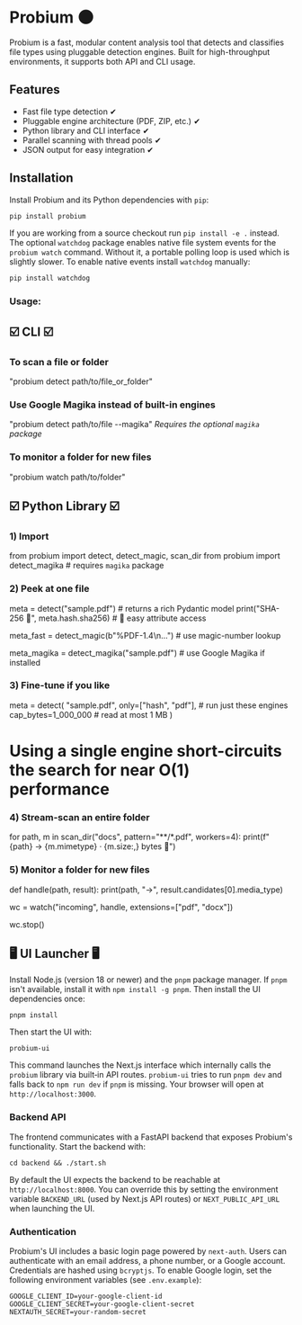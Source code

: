 # Probium 🌑
<!-- BEGIN LATEST DOWNLOAD BUTTON -->
<!-- END LATEST DOWNLOAD BUTTON -->
Probium is a fast, modular content analysis tool that detects and classifies file types using pluggable detection engines. Built for high-throughput environments, it supports both API and CLI usage.

## Features

- Fast file type detection ✔
- Pluggable engine architecture (PDF, ZIP, etc.) ✔
- Python library and CLI interface ✔
- Parallel scanning with thread pools ✔
- JSON output for easy integration ✔


## Installation

Install Probium and its Python dependencies with ``pip``:

```bash
pip install probium
```

If you are working from a source checkout run ``pip install -e .`` instead.
The optional ``watchdog`` package enables native file system events for the
``probium watch`` command. Without it, a portable polling loop is used which is
slightly slower. To enable native events install ``watchdog`` manually:

```bash
pip install watchdog
```

### Usage:



## ☑️ CLI ☑️

### To scan a file or folder
"probium detect path/to/file_or_folder"

### Use Google Magika instead of built-in engines
"probium detect path/to/file --magika"
*Requires the optional `magika` package*


### To monitor a folder for new files
"probium watch path/to/folder"



## ☑️ Python Library ☑️


### 1) Import

from probium import detect, detect_magic, scan_dir
from probium import detect_magika  # requires `magika` package


### 2) Peek at one file
meta = detect("sample.pdf")            # returns a rich Pydantic model
print("SHA-256 🔮", meta.hash.sha256)  # 🍇 easy attribute access

meta_fast = detect_magic(b"%PDF-1.4\n...")  # use magic-number lookup

meta_magika = detect_magika("sample.pdf")  # use Google Magika if installed

### 3) Fine-tune if you like
meta = detect(
    "sample.pdf",
    only=["hash", "pdf"],   # run just these engines
    cap_bytes=1_000_000     # read at most 1 MB
)
# Using a single engine short-circuits the search for near O(1) performance

### 4) Stream-scan an entire folder
for path, m in scan_dir("docs", pattern="**/*.pdf", workers=4):
    print(f"{path} → {m.mimetype} · {m.size:,} bytes 🍇")

### 5) Monitor a folder for new files
def handle(path, result):
    print(path, "→", result.candidates[0].media_type)

wc = watch("incoming", handle, extensions=["pdf", "docx"])

wc.stop()

## 🖥️ UI Launcher 🖥️

Install Node.js (version 18 or newer) and the ``pnpm`` package manager. If
``pnpm`` isn't available, install it with ``npm install -g pnpm``. Then install
the UI dependencies once:


```
pnpm install
```

Then start the UI with:

```
probium-ui
```


This command launches the Next.js interface which internally calls the
``probium`` library via built‑in API routes. ``probium-ui`` tries to run ``pnpm
dev`` and falls back to ``npm run dev`` if ``pnpm`` is missing. Your browser will
open at `http://localhost:3000`.

### Backend API

The frontend communicates with a FastAPI backend that exposes Probium's
functionality. Start the backend with:

```
cd backend && ./start.sh
```

By default the UI expects the backend to be reachable at
`http://localhost:8000`. You can override this by setting the environment
variable `BACKEND_URL` (used by Next.js API routes) or
`NEXT_PUBLIC_API_URL` when launching the UI.

### Authentication

Probium's UI includes a basic login page powered by `next-auth`. Users can
authenticate with an email address, a phone number, or a Google account.
Credentials are hashed using `bcryptjs`. To enable Google login, set the
following environment variables (see `.env.example`):

```
GOOGLE_CLIENT_ID=your-google-client-id
GOOGLE_CLIENT_SECRET=your-google-client-secret
NEXTAUTH_SECRET=your-random-secret
```

